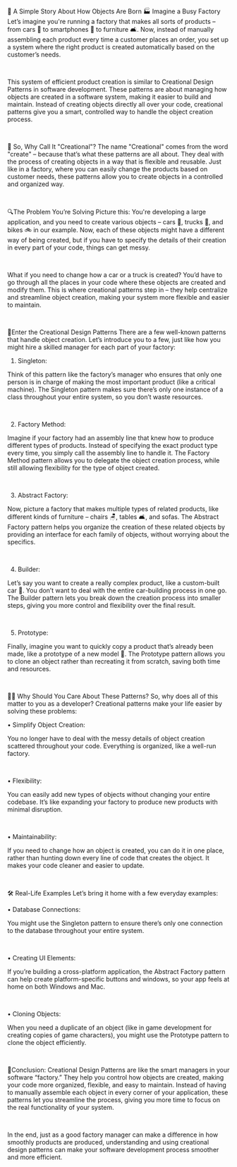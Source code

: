 🔧 A Simple Story About How Objects Are Born
🏭 Imagine a Busy Factory
Let’s imagine you're running a factory that makes all sorts of products – from cars 🚙 to smartphones 📱 to furniture 🛋️. Now, instead of manually assembling each product every time a customer places an order, you set up a system where the right product is created automatically based on the customer’s needs.

‍

This system of efficient product creation is similar to Creational Design Patterns in software development. These patterns are about managing how objects are created in a software system, making it easier to build and maintain. Instead of creating objects directly all over your code, creational patterns give you a smart, controlled way to handle the object creation process.

‍

🤔 So, Why Call It "Creational"?
The name "Creational" comes from the word "create" – because that’s what these patterns are all about. They deal with the process of creating objects in a way that is flexible and reusable. Just like in a factory, where you can easily change the products based on customer needs, these patterns allow you to create objects in a controlled and organized way.

‍

🔍The Problem You’re Solving
Picture this: You're developing a large application, and you need to create various objects – cars 🚗, trucks 🚚, and bikes 🚲 in our example. Now, each of these objects might have a different way of being created, but if you have to specify the details of their creation in every part of your code, things can get messy.

‍

What if you need to change how a car or a truck is created? You’d have to go through all the places in your code where these objects are created and modify them. This is where creational patterns step in – they help centralize and streamline object creation, making your system more flexible and easier to maintain.

‍

🎨Enter the Creational Design Patterns
There are a few well-known patterns that handle object creation. Let’s introduce you to a few, just like how you might hire a skilled manager for each part of your factory:

1. Singleton:

Think of this pattern like the factory’s manager who ensures that only one person is in charge of making the most important product (like a critical machine). The Singleton pattern makes sure there’s only one instance of a class throughout your entire system, so you don’t waste resources.

‍

2. Factory Method:

Imagine if your factory had an assembly line that knew how to produce different types of products. Instead of specifying the exact product type every time, you simply call the assembly line to handle it. The Factory Method pattern allows you to delegate the object creation process, while still allowing flexibility for the type of object created.

‍

3. Abstract Factory:

Now, picture a factory that makes multiple types of related products, like different kinds of furniture – chairs 🪑, tables 🛋️, and sofas. The Abstract Factory pattern helps you organize the creation of these related objects by providing an interface for each family of objects, without worrying about the specifics.

‍

4. Builder:

Let’s say you want to create a really complex product, like a custom-built car 🚙. You don’t want to deal with the entire car-building process in one go. The Builder pattern lets you break down the creation process into smaller steps, giving you more control and flexibility over the final result.

‍

5. Prototype:

Finally, imagine you want to quickly copy a product that’s already been made, like a prototype of a new model 🚗. The Prototype pattern allows you to clone an object rather than recreating it from scratch, saving both time and resources.

‍

🤷‍♂️ Why Should You Care About These Patterns?
So, why does all of this matter to you as a developer? Creational patterns make your life easier by solving these problems:

• Simplify Object Creation:

You no longer have to deal with the messy details of object creation scattered throughout your code. Everything is organized, like a well-run factory.

‍

• Flexibility:

You can easily add new types of objects without changing your entire codebase. It’s like expanding your factory to produce new products with minimal disruption.

‍

• Maintainability:

If you need to change how an object is created, you can do it in one place, rather than hunting down every line of code that creates the object. It makes your code cleaner and easier to update.

‍

🛠️ Real-Life Examples
Let’s bring it home with a few everyday examples:

• Database Connections:

You might use the Singleton pattern to ensure there’s only one connection to the database throughout your entire system.

‍

• Creating UI Elements:

If you’re building a cross-platform application, the Abstract Factory pattern can help create platform-specific buttons and windows, so your app feels at home on both Windows and Mac.

‍

• Cloning Objects:

When you need a duplicate of an object (like in game development for creating copies of game characters), you might use the Prototype pattern to clone the object efficiently.

‍

🌟Conclusion:
Creational Design Patterns are like the smart managers in your software “factory.” They help you control how objects are created, making your code more organized, flexible, and easy to maintain. Instead of having to manually assemble each object in every corner of your application, these patterns let you streamline the process, giving you more time to focus on the real functionality of your system.

‍

In the end, just as a good factory manager can make a difference in how smoothly products are produced, understanding and using creational design patterns can make your software development process smoother and more efficient.
